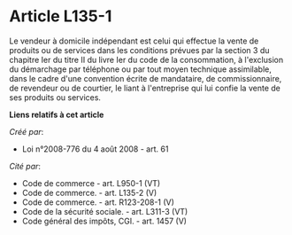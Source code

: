 # Article L135-1

Le vendeur à domicile indépendant est celui qui effectue la vente de produits ou de services dans les conditions prévues par
la section 3 du chapitre Ier du titre II du livre Ier du code de la consommation, à l'exclusion du démarchage par téléphone
ou par tout moyen technique assimilable, dans le cadre d'une convention écrite de mandataire, de commissionnaire, de
revendeur ou de courtier, le liant à l'entreprise qui lui confie la vente de ses produits ou services.

**Liens relatifs à cet article**

_Créé par_:

  - Loi n°2008-776 du 4 août 2008 - art. 61

_Cité par_:

  - Code de commerce - art. L950-1 (VT)
  - Code de commerce. - art. L135-2 (V)
  - Code de commerce. - art. R123-208-1 (V)
  - Code de la sécurité sociale. - art. L311-3 (VT)
  - Code général des impôts, CGI. - art. 1457 (V)
